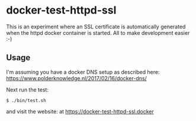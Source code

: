 # docker-test-httpd-ssl

This is an experiment where an SSL certificate is automatically generated when
the httpd docker container is started. All to make development easier :-)

## Usage

I'm assuming you have a docker DNS setup as described here: 
https://www.polderknowledge.nl/2017/02/16/docker-dns/

Next run the test:

```
$ ./bin/test.sh
```

and visit the website: at https://docker-test-httpd-ssl.docker
